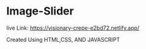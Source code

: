 # Image-Slider
live Link:
https://visionary-crepe-e2bd72.netlify.app/

Created Using HTML,CSS, AND JAVASCRIPT
